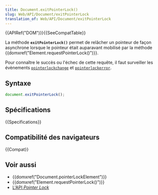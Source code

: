 ```yaml
---
title: Document.exitPointerLock()
slug: Web/API/Document/exitPointerLock
translation_of: Web/API/Document/exitPointerLock
---
```


{{APIRef("DOM")}}{{SeeCompatTable}}

La méthode **`exitPointerLock()`** permet de relâcher un pointeur de façon asynchrone lorsque le pointeur était auparavant mobilisé par la méthode {{domxref("Element.requestPointerLock()")}}.

Pour connaître le succès ou l'échec de cette requête, il faut surveiller les évènements [`pointerlockchange`](/fr/docs/Web/API/Document/pointerlockchange_event) et [`pointerlockerror`](/fr/docs/Web/API/Document/pointerlockerror_event).

## Syntaxe

```js
document.exitPointerLock();
```

## Spécifications

{{Specifications}}

## Compatibilité des navigateurs

{{Compat}}

## Voir aussi

- {{domxref("Document.pointerLockElement")}}
- {{domxref("Element.requestPointerLock()")}}
- [L'API _Pointer Lock_](/fr/docs/WebAPI/Pointer_Lock)
